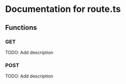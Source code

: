 # Documentation for route.ts

## Functions

### GET

TODO: Add description

### POST

TODO: Add description

